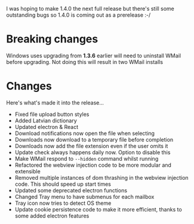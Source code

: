 I was hoping to make 1.4.0 the next full release but there's still some outstanding bugs so 1.4.0 is coming out as a prerelease :-/

# Breaking changes

Windows uses upgrading from **1.3.6** earlier will need to uninstall WMail before upgrading. Not doing this will result in two WMail installs

# Changes
Here's what's made it into the release...

- Fixed file upload button styles
- Added Latvian dictionary
- Updated electron & React
- Download notifications now open the file when selecting
- Downloads now download to a temporary file before completion
- Downloads now add the file extension even if the user omits it
- Update check always happens daily now. Option to disable this
- Make WMail respond to `--hidden` command whilst running
- Refactored the webview injection code to be more modular and extensible
- Removed multiple instances of dom thrashing in the webview injection code. This should speed up start times
- Updated some deprecated electron functions
- Changed Tray menu to have submenus for each mailbox
- Tray icon now tries to detect OS theme
- Update cookie persistence code to make it more efficient, thanks to some added electron features
